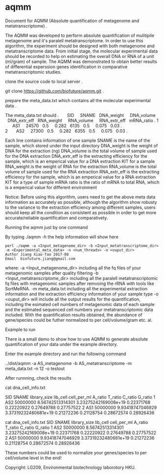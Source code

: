 # aqmm

Document for AQMM (Absolute quantification of metagenome and metatranscriptome) .  

The AQMM was developed to perform absolute quantification of mulitipile metagenome and it's paralell metatranscriptome. In order to use this algorithm, the experiment should be designed with both metagenome and metatranscriptome data. From initial stage, the molecular experimental data should be recorded to help on estimating the overall DNA or RNA of a unit (ml/gram) of sample. The AQMM was demonstrated to obtain better results of differential experssion genes identification in comparative metatranscriptomic studies.       

clone the source code to local server .   

git clone https://github.com/biofuture/aqmm.git .   

prepare the meta_data.txt which contains all the molecular experimental data .   

The meta_data.txt should .       
SID     SNAME   DNA_weight      DNA_volume      DNA_extr_eff    RNA_weight      RNA_volume      RNA_extr_eff    mRNA_ratio . 
1       AS1     24570   0.5     0.282   6135    0.5     0.075   0.03 .  
2       AS2     27300   0.5     0.282   6355    0.5     0.075   0.03 .  

Each line contains information of one sample
SNAME is the name of the sample, which stored under the input directory
DNA_weight is the weight of DNA for the extraction (ng)
DNA_volume is the total volume of sample used for the DNA extraction
DNA_extr_eff is the extracting efficiency for the sample, which is an emperical value for a DNA extraction KIT for a sample
RNA_weight is the weight of RNA for the extraction
RNA_volume is the total volume of sample used for the RNA extraction
RNA_extr_eff is the extracting efficiency for the sample, which is an emperical value for a RNA extraction KIT for a type of sample
mRNA ratio is the ratio of mRNA to total RNA, which is a emperical value for different environment

Notice: Before using this algorithm, users need to get the above meta data information as accurately as possible, although the algorithm show robusty to the variance to the extraction efficiency among different samples, users should keep all the condition as consistent as possible in order to get more accurate/reliable quantification and comparativety. 

Running the aqmm just by one command

By typing ./aqmm -h the help information will show here 
    
	perl ./aqmm -a <Input_metagenome_dir> -b <Input_metatranscriptome_dir> -m <Experimental_meta_data> -n <num_threads> -o <ouput_dir>
	Author Jiang Xiao-Tao 2017-08
	Email  biofuture.jiang@gmail.com

where: 
-a <Input_metagenome_dir> including all the fq files of your metagenomic samples after quality filtering 
-b <Input_metatranscriptome_dir> including all the paralell metatranscriptomic fq files with metagenomic samples after remvoing the rRNA with tools like SortMeRNA. 
-m meta_data.txt including all the experimental extraction information and the extraction efficiency information of your sample type
-o <ouput_dir> will include all the output results for the quantification, including the esimated cell numbers of metagenomic data of each sample and the estimated sequenced cell numbers your metatranscriptomic data included. With the quantification results obtained, the abundance of gene/species could be futher normalized to per cell/volume/gram etc. al.

Example to run

There is a small demo to show how to use AQMM to generate absolute quantification of your data under the example directory. 

Enter the example directory and run the following command 

../dist/aqmm  -a AS_metagenome -b AS_metatranscriptome -m meta_data.txt -n 12 -o testout

After runnning, check the results 

cat dna_cell_info.txt 

SID	SNAME	library_size	lib_cell	cell_per_ml	A_ratio	T_ratio	C_ratio	G_ratio
1	AS2	50000000	8.56742513314301	3.23275242169008e+19	0.22371768	0.22220922	0.27649788	0.27757522
2	AS1	50000000	9.93418747046929	3.37319232480681e+19	0.21272236	0.21128754	0.28672574	0.28926436

cat dna_cell_info.txt 
SID	SNAME	library_size	lib_cell	cell_per_ml	A_ratio	T_ratio	C_ratio	G_ratio
1	AS2	50000000	8.56742513314301	3.23275242169008e+19	0.22371768	0.22220922	0.27649788	0.27757522
2	AS1	50000000	9.93418747046929	3.37319232480681e+19	0.21272236	0.21128754	0.28672574	0.28926436

These numbers could be used to normalize your genes/species to per cell/volume level in the end! 

Copyright: LG209, Environmental biotechnology laborotory HKU.
